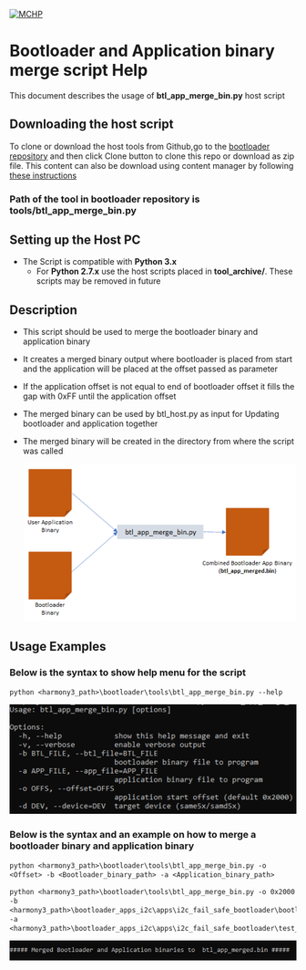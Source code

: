 [![MCHP](https://www.microchip.com/ResourcePackages/Microchip/assets/dist/images/logo.png)](https://www.microchip.com)

# Bootloader and Application binary merge script Help

This document describes the usage of **btl_app_merge_bin.py** host script

## Downloading the host script

To clone or download the host tools from Github,go to the [bootloader repository](https://github.com/Microchip-MPLAB-Harmony/bootloader) and then click Clone button to clone this repo or download as zip file. This content can also be download using content manager by following [these instructions](https://github.com/Microchip-MPLAB-Harmony/contentmanager/wiki)

### Path of the tool in bootloader repository is **tools/btl_app_merge_bin.py**

## Setting up the Host PC

- The Script is compatible with **Python 3.x**
    - For **Python 2.7.x** use the host scripts placed in **tool_archive/**. These scripts may be removed in future

## Description

- This script should be used to merge the bootloader binary and application binary
- It creates a merged binary output where bootloader is placed from start and the application will be placed at the offset passed as parameter
- If the application offset is not equal to end of bootloader offset it fills the gap with 0xFF until the application offset
- The merged binary can be used by btl_host.py as input for Updating bootloader and application together
- The merged binary will be created in the directory from where the script was called

    ![btl_app_merge_bin](./images/btl_app_merge_bin.png)

## Usage Examples

### Below is the syntax to show help menu for the script

```
python <harmony3_path>\bootloader\tools\btl_app_merge_bin.py --help
```

![btl_app_merge_bin_help_menu](./images/btl_app_merge_bin_help_menu.png)

### Below is the syntax and an example on how to merge a bootloader binary and application binary

```
python <harmony3_path>\bootloader\tools\btl_app_merge_bin.py -o <Offset> -b <Bootloader_binary_path> -a <Application_binary_path>
```

```
python <harmony3_path>\bootloader\tools\btl_app_merge_bin.py -o 0x2000 -b <harmony3_path>\bootloader_apps_i2c\apps\i2c_fail_safe_bootloader\bootloader\firmware\sam_e54_xpro.X\dist\sam_e54_xpro\production\sam_e54_xpro.X.production.bin -a <harmony3_path>\bootloader_apps_i2c\apps\i2c_fail_safe_bootloader\test_app\firmware\sam_e54_xpro.X\dist\sam_e54_xpro\production\sam_e54_xpro.X.production.bin
```

![btl_app_merge_bin_output](./images/btl_app_merge_bin_output.png)
